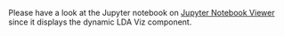 Please have a look at the Jupyter notebook on [Jupyter Notebook Viewer](https://nbviewer.jupyter.org/github/ajdev-1/corona-press-analysis/blob/master/COVID-19%20GIT.ipynb) since it displays the dynamic LDA Viz component.
